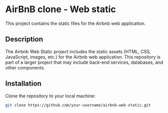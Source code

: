 # AirBnB clone - Web static

This project contains the static files for the Airbnb web application.

## Description

The Airbnb Web Static project includes the static assets (HTML, CSS, JavaScript, images, etc.) for the Airbnb web application. This repository is part of a larger project that may include back-end services, databases, and other components.

## Installation

Clone the repository to your local machine:

```bash
git clone https://github.com/your-username/airbnb-web-static.git
